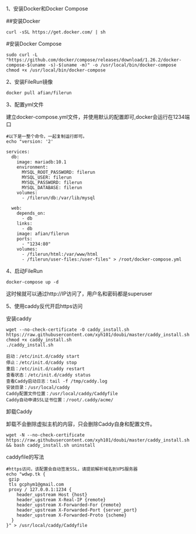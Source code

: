 1、安装Docker和Docker Compose

##安装Docker
```
curl -sSL https://get.docker.com/ | sh
```
#安装Docker Compose
```
sudo curl -L "https://github.com/docker/compose/releases/download/1.26.2/docker-compose-$(uname -s)-$(uname -m)" -o /usr/local/bin/docker-compose
chmod +x /usr/local/bin/docker-compose
```

2、安装FileRun镜像

```
docker pull afian/filerun
```

3、配置yml文件

建立docker-compose.yml文件，并使用默认的配置即可,docker会运行在1234端口

```
#以下是一整个命令，一起复制运行即可。
echo "version: '2'

services:
  db:
    image: mariadb:10.1
    environment:
      MYSQL_ROOT_PASSWORD: filerun
      MYSQL_USER: filerun
      MYSQL_PASSWORD: filerun
      MYSQL_DATABASE: filerun
    volumes:
      - /filerun/db:/var/lib/mysql

  web:
    depends_on:
      - db
    links:
      - db
    image: afian/filerun
    ports:
      - "1234:80"
    volumes:
      - /filerun/html:/var/www/html
      - /filerun/user-files:/user-files" > /root/docker-compose.yml
```

4、启动FileRun

```
docker-compose up -d
```
这时候就可以通过http://IP访问了，用户名和密码都是superuser

5、使用caddy反代开启https访问

安装caddy
```
wget --no-check-certificate -O caddy_install.sh https://raw.githubusercontent.com/xyh101/doubi/master/caddy_install.sh
chmod +x caddy_install.sh
./caddy_install.sh
```
```
启动：/etc/init.d/caddy start
停止：/etc/init.d/caddy stop
重启：/etc/init.d/caddy restart
查看状态：/etc/init.d/caddy status
查看Caddy启动日志：tail -f /tmp/caddy.log
安装目录：/usr/local/caddy
Caddy配置文件位置：/usr/local/caddy/Caddyfile
Caddy自动申请SSL证书位置：/root/.caddy/acme/
```
      
卸载Caddy

卸载不会删除虚拟主机的内容，只会删除Caddy自身和配置文件。
```
wget -N --no-check-certificate https://raw.githubusercontent.com/xyh101/doubi/master/caddy_install.sh && bash caddy_install.sh uninstall
```
caddyfile的写法
```
#https访问，该配置会自动签发SSL，请提前解析域名到VPS服务器
echo "wdwp.tk {
 gzip
 tls gcphym1@gmail.com
 proxy / 127.0.0.1:1234 {
    header_upstream Host {host}
    header_upstream X-Real-IP {remote}
    header_upstream X-Forwarded-For {remote}
    header_upstream X-Forwarded-Port {server_port}
    header_upstream X-Forwarded-Proto {scheme}
  }
}" > /usr/local/caddy/Caddyfile
```


      
